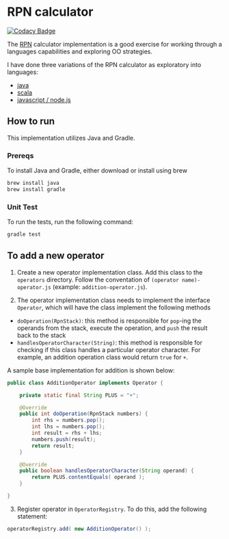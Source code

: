 # RPN calculator 
[![Codacy Badge](https://api.codacy.com/project/badge/Grade/27bc341af2dc449dad2dbfc90bffa329)](https://www.codacy.com/manual/jasonray/RPN-calculator?utm_source=github.com&amp;utm_medium=referral&amp;utm_content=jasonray/RPN-calculator&amp;utm_campaign=Badge_Grade)

The [RPN](http://en.wikipedia.org/wiki/Reverse_Polish_notation) calculator implementation is a good exercise for working through a languages capabilities and exploring OO strategies.

I have done three variations of the RPN calculator as exploratory into languages: 
-   [java](https://github.com/jasonray/RPN-calculator) 
-   [scala](https://github.com/jasonray/RPN-calculator-scala)
-   [javascript / node.js](https://github.com/jasonray/RPN-calculator-node)

## How to run
This implementation utilizes Java and Gradle.

### Prereqs
To install Java and Gradle, either download or install using brew
``` bash
brew install java
brew install gradle
```

### Unit Test
To run the tests, run the following command:
``` bash
gradle test
```

## To add a new operator
1) Create a new operator implementation class.  Add this class to the `operators` directory.  Follow the conventation of `(operator name)-operator.js` (example: `addition-operator.js`).

2) The operator implementation class needs to implement the interface `Operator`, which will have the class implement the following methods
-   `doOperation(RpnStack)`: this method is responsible for `pop`-ing the operands from the stack, execute the operation, and `push` the result back to the stack
-   `handlesOperatorCharacter(String)`: this method is responsible for checking if this class handles a particular operator character.  For example, an addition operation class would return `true` for `+`.

A sample base implementation for addition is shown below:

``` java
public class AdditionOperator implements Operator {

    private static final String PLUS = "+";

    @Override
    public int doOperation(RpnStack numbers) {
        int rhs = numbers.pop();
        int lhs = numbers.pop();
        int result = rhs + lhs;
        numbers.push(result);
        return result;
    }

    @Override
    public boolean handlesOperatorCharacter(String operand) {
        return PLUS.contentEquals( operand );
    }

}
```

3) Register operator in `OperatorRegistry`.  To do this, add the following statement: 
``` java
operatorRegistry.add( new AdditionOperator() );
```
